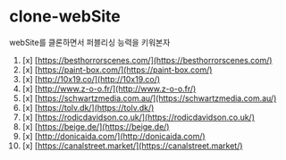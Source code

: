 # clone-webSite
webSite를 클론하면서 퍼블리싱 능력을 키워본자

1. [x] [https://besthorrorscenes.com/](https://besthorrorscenes.com/)
2. [x] [https://paint-box.com/](https://paint-box.com/)
3. [x] [http://10x19.co/](http://10x19.co/)
4. [x] [http://www.z-o-o.fr/](http://www.z-o-o.fr/)
5. [x] [https://schwartzmedia.com.au/](https://schwartzmedia.com.au/)
6. [x] [https://tolv.dk/](https://tolv.dk/)
7. [x] [https://rodicdavidson.co.uk/](https://rodicdavidson.co.uk/)
8. [x] [https://beige.de/](https://beige.de/)
9. [x] [http://donicaida.com/](http://donicaida.com/)
10. [x] [https://canalstreet.market/](https://canalstreet.market/)
